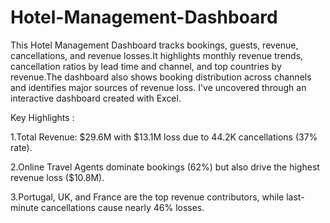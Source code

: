 # Hotel-Management-Dashboard

This Hotel Management Dashboard tracks bookings, guests, revenue, cancellations, and revenue losses.It highlights monthly revenue trends, cancellation ratios by lead time and channel, and top countries by revenue.The dashboard also shows booking distribution across channels and identifies major sources of revenue loss. I've uncovered through an interactive dashboard created with Excel.

Key Highlights :

1.Total Revenue: $29.6M with $13.1M loss due to 44.2K cancellations (37% rate).

2.Online Travel Agents dominate bookings (62%) but also drive the highest revenue loss ($10.8M).

3.Portugal, UK, and France are the top revenue contributors, while last-minute cancellations cause nearly 46% losses.
